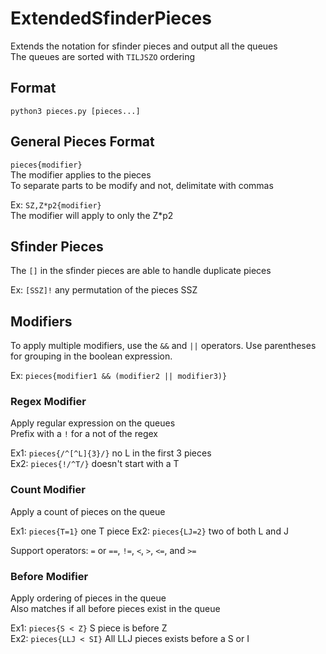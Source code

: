 # ExtendedSfinderPieces
Extends the notation for sfinder pieces and output all the queues  
The queues are sorted with `TILJSZO` ordering

## Format
```python3 pieces.py [pieces...]```

## General Pieces Format
```pieces{modifier}```  
The modifier applies to the pieces  
To separate parts to be modify and not, delimitate with commas  
  
Ex: `SZ,Z*p2{modifier}`  
The modifier will apply to only the Z\*p2  

## Sfinder Pieces
The `[]` in the sfinder pieces are able to handle duplicate pieces

Ex: `[SSZ]!` any permutation of the pieces SSZ

## Modifiers
To apply multiple modifiers, use the `&&` and `||` operators. Use parentheses for grouping in the boolean expression.  
  
Ex: `pieces{modifier1 && (modifier2 || modifier3)}`

### Regex Modifier
Apply regular expression on the queues  
Prefix with a `!` for a not of the regex
  
Ex1: `pieces{/^[^L]{3}/}` no L in the first 3 pieces  
Ex2: `pieces{!/^T/}` doesn't start with a T

### Count Modifier
Apply a count of pieces on the queue   

Ex1: `pieces{T=1}` one T piece
Ex2: `pieces{LJ=2}` two of both L and J

Support operators: `=` or `==`, `!=`, `<`, `>`, `<=`, and `>=` 
  
### Before Modifier
Apply ordering of pieces in the queue  
Also matches if all before pieces exist in the queue

Ex1: `pieces{S < Z}` S piece is before Z  
Ex2: `pieces{LLJ < SI}`  All LLJ pieces exists before a S or I
